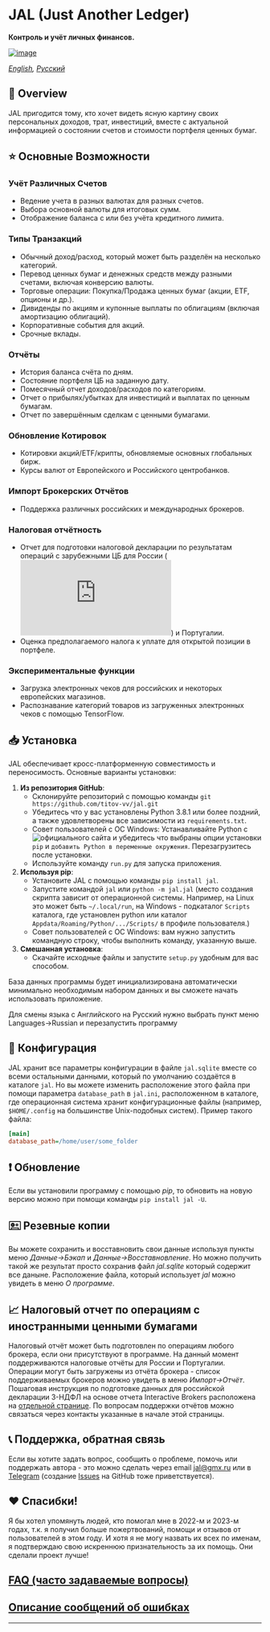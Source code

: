 # JAL (Just Another Ledger)
**Контроль и учёт личных финансов.**

[![image](http://img.shields.io/pypi/v/jal.svg)](https://pypi.python.org/pypi/jal/)

*[English](https://github.com/titov-vv/jal/blob/master/docs/README.md), [Русский](https://github.com/titov-vv/jal/blob/master/docs/README.ru.md)*

## 📌 Overview
JAL пригодится тому, кто хочет видеть ясную картину своих персональных доходов, трат, инвестиций, вместе с актуальной информацией о состоянии счетов и стоимости портфеля ценных бумаг.

## ⭐️ Основные Возможности
### Учёт Различных Счетов
- Ведение учета в разных валютах для разных счетов.
- Выбора основной валюты для итоговых сумм.
- Отображение баланса с или без учёта кредитного лимита.
### Типы Транзакций
- Обычный доход/расход, который может быть разделён на несколько категорий.
- Перевод ценных бумаг и денежных средств между разными счетами, включая конверсию валюты.
- Торговые операции: Покупка/Продажа ценных бумаг (акции, ETF, опционы и др.).
- Дивиденды по акциям и купонные выплаты по облигациям (включая амортизацию облигаций).
- Корпоративные события для акций.
- Срочные вклады.
### Отчёты
- История баланса счёта по дням.
- Состояние портфеля ЦБ на заданную дату.
- Помесячный отчет доходов/расходов по категориям.
- Отчет о прибылях/убытках для инвестиций и выплатах по ценным бумагам.
- Отчет по завершённым сделкам с ценными бумагами.
### Обновление Котировок 
- Котировки акций/ETF/крипты, обновляемые основных глобальных бирж.
- Курсы валют от Европейского и Российского центробанков.
### Импорт Брокерских Отчётов
- Поддержка различных российских и международных брокеров.
### Налоговая отчётность
- Отчет для подготовки налоговой декларации по результатам операций с зарубежными ЦБ для России (![инструкция](https://github.com/titov-vv/jal/blob/master/docs/ru-tax-3ndfl/taxes.md)) и Португалии.
- Оценка предполагаемого налога к уплате для открытой позиции в портфеле.
### Экспериментальные функции
- Загрузка электронных чеков для российских и некоторых европейских магазинов. 
- Распознавание категорий товаров из загруженных электронных чеков с помощью TensorFlow.

## 📥 Установка
JAL обеспечивает кросс-платформенную совместимость и переносимость. Основные варианты установки:
1. **Из репозитория GitHub**:
   - Склонируйте репозиторий с помощью команды `git https://github.com/titov-vv/jal.git`
   - Убедитесь что у вас установлены Python 3.8.1 или более поздний, а также удовлетворены все зависимости из `requirements.txt`.
   - Совет пользователей с ОС Windows: Устанавливайте Python с ![официального сайта](https://www.python.org/) и убедитесь что выбраны опции установки `pip` и `добавить Python в переменные окружения`. Перезагрузитесь после установки.
   - Используйте команду `run.py` для запуска приложения.
2. **Используя pip**:
   - Установите JAL с помощью команды `pip install jal`.
   - Запустите командой `jal` или `python -m jal.jal` (место создания скрипта зависит от операционной системы. Например, на Linux это может быть `~/.local/run`, на Windows - подкаталог `Scripts` каталога, где установлен python или каталог `Appdata/Roaming/Python/.../Scripts/` в профиле пользователя.)
   - Совет пользователей с ОС Windows: вам нужно запустить командную строку, чтобы выполнить команду, указанную выше.
3. **Смешанная установка**:
   - Скачайте исходные файлы и запустите `setup.py` удобным для вас способом.


База данных программы будет инициализирована автоматически минимально необходимым набором данных и вы сможете начать использовать приложение.

Для смены языка с Английского на Русский нужно выбрать пункт меню Languages->Russian и перезапустить программу

## 🔧 Конфигурация
JAL хранит все параметры конфигурации в файле `jal.sqlite` вместе со всеми остальными данными, который по умолчанию создаётся в каталоге `jal`.
Но вы можете изменить расположение этого файла при помощи параметра `database_path` в `jal.ini`, расположенном в каталоге, где операционная система хранит конфигурационные файлы (например, `$HOME/.config` на большинстве Unix-подобных систем).
Пример такого файла:
```jal.ini
[main]
database_path=/home/user/some_folder
```

## ❗️ Обновление
Если вы установили программу с помощью *pip*, то обновить на новую версию можно при помощи команды `pip install jal -U`.

## 🖭  Резевные копии
Вы можете сохранить и восставновить свои данные используя пункты меню *Данные->Бэкап* и *Данные->Восставновление*.
Но можно получить такой же результат просто сохранив файл *jal.sqlite* который содержит все даныне. 
Расположение файла, который использует *jal* можно увидеть в меню *О программе*.

## 📈 Налоговый отчет по операциям с иностранными ценными бумагами
Налоговый отчёт может быть подготовлен по операциям любого брокера, если они присутствуют в программе. На данный момент поддерживаются налоговые отчёты для России и Португалии.  
Операции могут быть загружены из отчёта брокера - список поддерживаемых брокеров можно увидеть в меню *Импорт->Отчёт*.  
Пошаговая инструкция по подготовке данных для российской декларации 3-НДФЛ на основе отчета Interactive Brokers расположена на [отдельной странице](https://github.com/titov-vv/jal/blob/master/docs/ru-tax-3ndfl/taxes.md).
По вопросам поддержки отчётов можно связаться через контакты указанные в начале этой страницы.

## 📞 Поддержка, обратная связь
Если вы хотите задать вопрос, сообщить о проблеме, помочь или поддержать автора - это можно сделать через email [jal@gmx.ru](mailto:jal@gmx.ru?subject=%5BJAL%5D%20Help) или в [Telegram](https://t.me/jal_support) (создание [Issues](https://github.com/titov-vv/jal/issues) на GitHub тоже приветствуется).

## ❤️ Спасибки!
Я бы хотел упомянуть людей, кто помогал мне в 2022-м и 2023-м годах, т.к. я получил больше пожертвований, помощи и отзывов от пользователей в этом году.
И хотя я не могу назвать их всех по именам, я подтверждаю свою искреннюю признательность за их помощь. Они сделали проект лучше! 

## [FAQ (часто задаваемые вопросы)](https://github.com/titov-vv/jal/blob/master/docs/FAQ.ru.md)

## [Описание сообщений об ошибках](https://github.com/titov-vv/jal/blob/master/docs/error_description.ru.md)


 ---

